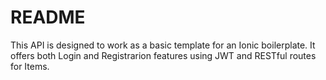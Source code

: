 # README

This API is designed to work as a basic template for an Ionic boilerplate. It offers both Login and Registrarion features using JWT and RESTful routes for Items.
